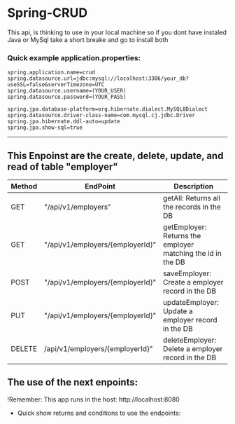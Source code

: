 # Spring-CRUD

This api, is thinking to use in your local machine so if you dont have instaled Java or MySql take a short breake and go to install both

### Quick example application.properties:

```
spring.application.name=crud
spring.datasource.url=jdbc:mysql://localhost:3306/your_db?useSSL=false&serverTimezone=UTC
spring.datasource.username=(YOUR_USER)
spring.datasource.password=(YOUR_PASS)

spring.jpa.database-platform=org.hibernate.dialect.MySQL8Dialect
spring.datasource.driver-class-name=com.mysql.cj.jdbc.Driver
spring.jpa.hibernate.ddl-auto=update
spring.jpa.show-sql=true

```
---

## This Enpoinst are the create, delete, update, and read of table "employer"

| Method  | EndPoint | Description |
|-------- |----------|-------------|
|  GET |  "/api/v1/employers" |  getAll: Returns all the records in the DB| 
|  GET | "/api/v1/employers/{employerId}"  | getEmployer: Returns the employer matching the id in the DB |
|  POST | "/api/v1/employers/{employerId}"  | saveEmployer: Create a employer record in the DB|
|  PUT | "/api/v1/employers/{employerId}"  | updateEmployer: Update a employer record in the DB|
|  DELETE  | /api/v1/employers/{employerId}"  | deleteEmployer: Delete a employer record in the DB|

## The use of the next enpoints:
!Remember: This app runs in the host: http://localhost:8080
- Quick show returns and conditions to use the endpoints:


